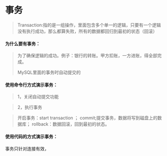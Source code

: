 # 事务

> Transaction:指的是一组操作，里面包含多个单一的逻辑，只要有一个逻辑没有执行成功，那么都算失败，所有的数据都回归到最初的状态（回滚）

#### 为什么要有事务：

> 为了确保逻辑的成功。例子：银行的转账。甲方扣账，一方进账，得全部完成。
>
> MySQL里面的事务时自动提交的

#### 使用命令行方式演示事务：

> 1，关闭自动提交功能

> 2，执行事务

> 开启事务：start transaction ；     commit;提交事务，数据将写到磁盘上的数据库；   rollback：数据回滚，回到最初的状态。

#### 使用代码的方式演示事务：

事务只针对连接有效，